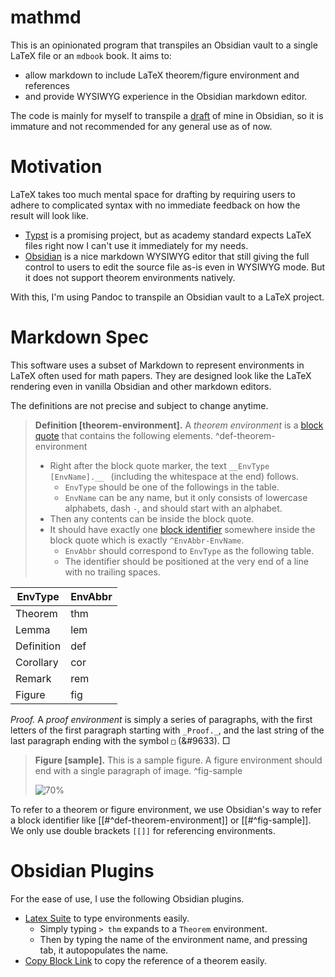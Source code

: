 # mathmd

This is an opinionated program that transpiles an Obsidian vault to a single LaTeX file or an `mdbook` book. It aims to:
- allow markdown to include LaTeX theorem/figure environment and references
- and provide WYSIWYG experience in the Obsidian markdown editor.

The code is mainly for myself to transpile a [draft](https://github.com/jcpaik/sofa-vault) of mine in Obsidian,
so it is immature and not recommended for any general use as of now.

# Motivation

LaTeX takes too much mental space for drafting by requiring users to adhere to complicated syntax with no immediate feedback on how the result will look like.
- [Typst](https://github.com/typst/typst) is a promising project, but as academy standard expects LaTeX files right now I can't use it immediately for my needs.
- [Obsidian](https://obsidian.md/) is a nice markdown WYSIWYG editor that still giving the full control to users to edit the source file as-is even in WYSIWYG mode. But it does not support theorem environments natively.

With this, I'm using Pandoc to transpile an Obsidian vault to a LaTeX project.

# Markdown Spec

This software uses a subset of Markdown to represent environments in LaTeX often used for math papers.
They are designed look like the LaTeX rendering even in vanilla Obsidian and other markdown editors.

The definitions are not precise and subject to change anytime.

> __Definition [theorem-environment].__ A _theorem environment_ is a [block quote](https://spec.commonmark.org/0.30/#block-quotes) that contains the following elements. ^def-theorem-environment
> 
> - Right after the block quote marker, the text ` __EnvType [EnvName].__  ` (including the whitespace at the end) follows. 
> 	- `EnvType` should be one of the followings in the table. 
> 	- `EnvName` can be any name, but it only consists of lowercase alphabets, dash `-`, and should start with an alphabet.
> - Then any contents can be inside the block quote.
> - It should have exactly one [block identifier](https://help.obsidian.md/Linking+notes+and+files/Internal+links#Link+to+a+block+in+a+note) somewhere inside the block quote which is exactly `^EnvAbbr-EnvName`.
> 	- `EnvAbbr` should correspond to `EnvType` as the following table.
> 	- The identifier should be positioned at the very end of a line with no trailing spaces.

| EnvType    | EnvAbbr  |
|------------|----------|
| Theorem    | thm      |
| Lemma      | lem      |
| Definition | def      |
| Corollary  | cor      |
| Remark     | rem      |
| Figure     | fig      |

_Proof._ A _proof environment_ is simply a series of paragraphs, with the first letters of the first paragraph starting with `_Proof._`, and the last string of the last paragraph ending with the symbol `□` (&#9633). □

> __Figure [sample].__ This is a sample figure. A figure environment should end with a single paragraph of image. ^fig-sample
> 
> ![70%](images/sample.jpeg)

To refer to a theorem or figure environment, we use Obsidian's way to refer a block identifier like [[#^def-theorem-environment]] or [[#^fig-sample]].
We only use double brackets `[[]]` for referencing environments.

# Obsidian Plugins

For the ease of use, I use the following Obsidian plugins.
- [Latex Suite](https://github.com/artisticat1/obsidian-latex-suite) to type environments easily. 
  - Simply typing `> thm` expands to a `Theorem` environment. 
  - Then by typing the name of the environment name, and pressing tab, it autopopulates the name.
- [Copy Block Link](https://github.com/mgmeyers/obsidian-copy-block-link) to copy the reference of a theorem easily.

